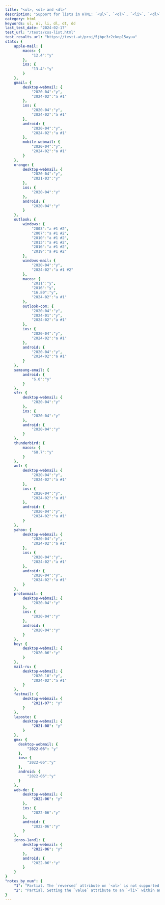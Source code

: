 ```yaml
---
title: "<ul>, <ol> and <dl>"
description: "Support for lists in HTML: `<ul>`, `<ol>`, `<li>`, `<dl>`, `<dt>` and `<dd>` elements."
category: html
keywords: ul, ol, li, dl, dt, dd
last_test_date: "2024-02-17"
test_url: "/tests/css-list.html"
test_results_url: "https://testi.at/proj/5jbpc3r2cknp15ayua"
stats: {
    apple-mail: {
        macos: {
            "12.4":"y"
        },
        ios: {
            "13.4":"y"
        }
    },
    gmail: {
        desktop-webmail: {
            "2020-04":"y",
            "2024-02":"a #1"
        },
        ios: {
            "2020-04":"y",
            "2024-02":"a #1"
        },
        android: {
            "2020-04":"y",
            "2024-02":"a #1"
        },
        mobile-webmail: {
            "2020-04":"y",
            "2024-02":"a #1"
        }
    },
    orange: {
        desktop-webmail: {
            "2020-04":"y",
            "2021-03":"y"
        },
        ios: {
            "2020-04":"y"
        },
        android: {
            "2020-04":"y"
        }
    },
    outlook: {
        windows: {
            "2003":"a #1 #2",
            "2007":"a #1 #2",
            "2010":"a #1 #2",
            "2013":"a #1 #2",
            "2016":"a #1 #2",
            "2019":"a #1 #2"
        },
        windows-mail: {
            "2020-04":"y",
            "2024-02":"a #1 #2"
        },
        macos: {
            "2011":"y",
            "2016":"y",
            "16.80":"y",
            "2024-02":"a #1"
        },
        outlook-com: {
            "2020-04":"y",
            "2024-01":"y",
            "2024-02":"a #1"
        },
        ios: {
            "2020-04":"y",
            "2024-02":"a #1"
        },
        android: {
            "2020-04":"y",
            "2024-02":"a #1"
        }
    },
    samsung-email: {
        android: {
            "6.0":"y"
        }
    },
    sfr: {
        desktop-webmail: {
            "2020-04":"y"
        },
        ios: {
            "2020-04":"y"
        },
        android: {
            "2020-04":"y"
        }
    },
    thunderbird: {
        macos: {
            "68.7":"y"
        }
    },
    aol: {
        desktop-webmail: {
            "2020-04":"y",
            "2024-02":"a #1"
        },
        ios: {
            "2020-04":"y",
            "2024-02":"a #1"
        },
        android: {
            "2020-04":"y",
            "2024-02":"a #1"
        }
    },
    yahoo: {
        desktop-webmail: {
            "2020-04":"y",
            "2024-02":"a #1"
        },
        ios: {
            "2020-04":"y",
            "2024-02":"a #1"
        },
        android: {
            "2020-04":"y",
            "2024-02":"a #1"
        }
    },
    protonmail: {
        desktop-webmail: {
            "2020-04":"y"
        },
        ios: {
            "2020-04":"y"
        },
        android: {
            "2020-04":"y"
        }
    },
    hey: {
        desktop-webmail: {
            "2020-06":"y"
        }
    },
    mail-ru: {
        desktop-webmail: {
            "2020-10":"y",
            "2024-02":"a #1"
        }
    },
    fastmail: {
        desktop-webmail: {
            "2021-07": "y"
        }
    },
    laposte: {
        desktop-webmail: {
            "2021-08": "y"
        }
    },
    gmx: {
      desktop-webmail: {
          "2022-06": "y"
      },
      ios: {
          "2022-06":"y"
      },
      android: {
          "2022-06":"y"
      }
	},
	web-de: {
		desktop-webmail: {
			"2022-06": "y"
		},
		ios: {
			"2022-06":"y"
		},
		android: {
			"2022-06":"y"
		}
	},
	ionos-1and1: {
		desktop-webmail: {
			"2022-06": "y"
		},
		android: {
			"2022-06":"y"
		}
	}
}
"notes_by_num": {
	"1": "Partial. The `reversed` attribute on `<ol>` is not supported.",
	"2": "Partial. Setting the `value` attribute to an `<li>` within an `<ol>` results in a different behaviour in comparison to browsers. The `<ol>` tag is closed before the `<li value=\"\">`. A new `<ol>` is added with the `start` attribute on it set to the value of the `value` attribute of the `<li>`."
}
---
```

